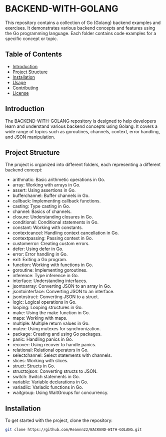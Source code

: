 # BACKEND-WITH-GOLANG

This repository contains a collection of Go (Golang) backend examples and exercises. It demonstrates various backend concepts and features using the Go programming language. Each folder contains code examples for a specific concept or topic.

## Table of Contents

- [Introduction](#introduction)
- [Project Structure](#project-structure)
- [Installation](#installation)
- [Usage](#usage)
- [Contributing](#contributing)
- [License](#license)

## Introduction

The BACKEND-WITH-GOLANG repository is designed to help developers learn and understand various backend concepts using Golang. It covers a wide range of topics such as goroutines, channels, context, error handling, and JSON manipulation.

## Project Structure

The project is organized into different folders, each representing a different backend concept:

- arithmatic: Basic arithmetic operations in Go.
- array: Working with arrays in Go.
- assert: Using assertions in Go.
- bufferchannel: Buffer channels in Go.
- callback: Implementing callback functions.
- casting: Type casting in Go.
- channel: Basics of channels.
- closure: Understanding closures in Go.
- conditional: Conditional statements in Go.
- constant: Working with constants.
- contextcancel: Handling context cancellation in Go.
- contextpassing: Passing context in Go.
- customerror: Creating custom errors.
- defer: Using defer in Go.
- error: Error handling in Go.
- exit: Exiting a Go program.
- function: Working with functions in Go.
- goroutine: Implementing goroutines.
- inference: Type inference in Go.
- interface: Understanding interfaces.
- jsontoarray: Converting JSON to an array in Go.
- jsontointerface: Converting JSON to an interface.
- jsontostruct: Converting JSON to a struct.
- logic: Logical operations in Go.
- looping: Looping structures in Go.
- make: Using the make function in Go.
- maps: Working with maps.
- multiple: Multiple return values in Go.
- mutex: Using mutexes for synchronization.
- package: Creating and using Go packages.
- panic: Handling panics in Go.
- recover: Using recover to handle panics.
- relational: Relational operators in Go.
- selectchannel: Select statements with channels.
- slices: Working with slices.
- struct: Structs in Go.
- structtojson: Converting structs to JSON.
- switch: Switch statements in Go.
- variable: Variable declarations in Go.
- variadiic: Variadic functions in Go.
- waitgroup: Using WaitGroups for concurrency.

## Installation

To get started with the project, clone the repository:

```bash
git clone https://github.com/Reannn22/BACKEND-WITH-GOLANG.git
